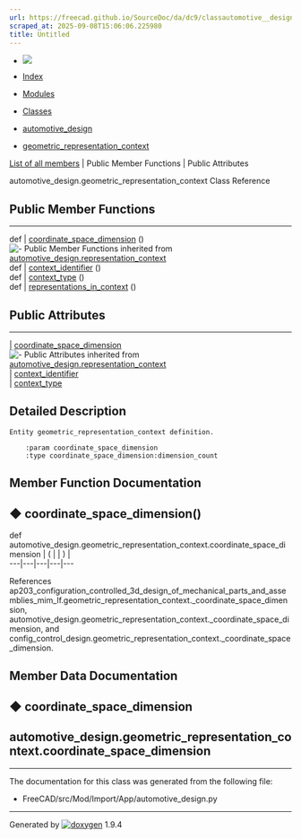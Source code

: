 ```yaml
---
url: https://freecad.github.io/SourceDoc/da/dc9/classautomotive__design_1_1geometric__representation__context.html
scraped_at: 2025-09-08T15:06:06.225980
title: Untitled
---
```


  * [ ![](https://www.freecad.org/svg/logo-freecad.svg) ](https://freecadweb.org "FreeCAD")
  * [Index](../../index.html "Index")
  * [Modules](../../modules.html "Modules list")
  * [Classes](../../annotated.html "Annotated list")

  * [automotive_design](../../d4/ddf/namespaceautomotive__design.html)
  * [geometric_representation_context](../../da/dc9/classautomotive__design_1_1geometric__representation__context.html)

[List of all members](../../de/d53/classautomotive__design_1_1geometric__representation__context-members.html) | Public Member Functions | Public Attributes

automotive_design.geometric_representation_context Class Reference

##  Public Member Functions  
  
---  
def | [coordinate_space_dimension](../../da/dc9/classautomotive__design_1_1geometric__representation__context.html#afaa789eeb741052ae4e466a5593255dc) ()  
![-](../../closed.png) Public Member Functions inherited from
[automotive_design.representation_context](../../d9/d8d/classautomotive__design_1_1representation__context.html)  
def | [context_identifier](../../d9/d8d/classautomotive__design_1_1representation__context.html#ac65ee5e48b88cbb984eb65def4fb782c) ()  
def | [context_type](../../d9/d8d/classautomotive__design_1_1representation__context.html#a44d83f335f0c90fc31266a0c5d65c533) ()  
def | [representations_in_context](../../d9/d8d/classautomotive__design_1_1representation__context.html#aeded0e50d1eb947a83b709b26e76f2b0) ()  
  
##  Public Attributes  
  
---  
|
[coordinate_space_dimension](../../da/dc9/classautomotive__design_1_1geometric__representation__context.html#ae633c2de28dd9df5666b2a6e4d3e8f24)  
![-](../../closed.png) Public Attributes inherited from
[automotive_design.representation_context](../../d9/d8d/classautomotive__design_1_1representation__context.html)  
|
[context_identifier](../../d9/d8d/classautomotive__design_1_1representation__context.html#a5e230846e26a12010f88dd548ecf31fc)  
|
[context_type](../../d9/d8d/classautomotive__design_1_1representation__context.html#a1aed7e84d2dc80559582c3af9eeab5ae)  
  
## Detailed Description

    
    
    Entity geometric_representation_context definition.
    
        :param coordinate_space_dimension
        :type coordinate_space_dimension:dimension_count

## Member Function Documentation

## ◆ coordinate_space_dimension()

def automotive_design.geometric_representation_context.coordinate_space_dimension  | ( | | ) |   
---|---|---|---|---  
  
References
ap203_configuration_controlled_3d_design_of_mechanical_parts_and_assemblies_mim_lf.geometric_representation_context._coordinate_space_dimension,
automotive_design.geometric_representation_context._coordinate_space_dimension,
and
config_control_design.geometric_representation_context._coordinate_space_dimension.

## Member Data Documentation

## ◆ coordinate_space_dimension

automotive_design.geometric_representation_context.coordinate_space_dimension  
---  
  
* * *

The documentation for this class was generated from the following file:

  * FreeCAD/src/Mod/Import/App/automotive_design.py

* * *

Generated by
[![doxygen](../../doxygen.svg)](https://www.doxygen.org/index.html) 1.9.4

